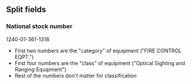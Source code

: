 ## Split fields

### National stock number

1240-01-361-1318

* First two numbers are the "category" of equipment ("FIRE CONTROL EQPT.")
* First four numbers are the "class" of equipment ("Optical Sighting and Ranging Equipment")
* Rest of the numbers don't matter for classification
